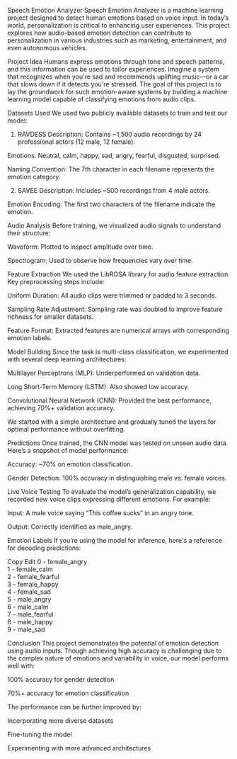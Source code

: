 Speech Emotion Analyzer
Speech Emotion Analyzer is a machine learning project designed to detect human emotions based on voice input. In today’s world, personalization is critical to enhancing user experiences. This project explores how audio-based emotion detection can contribute to personalization in various industries such as marketing, entertainment, and even autonomous vehicles.

Project Idea
Humans express emotions through tone and speech patterns, and this information can be used to tailor experiences. Imagine a system that recognizes when you're sad and recommends uplifting music—or a car that slows down if it detects you're stressed. The goal of this project is to lay the groundwork for such emotion-aware systems by building a machine learning model capable of classifying emotions from audio clips.

Datasets Used
We used two publicly available datasets to train and test our model:

1. RAVDESS
Description: Contains ~1,500 audio recordings by 24 professional actors (12 male, 12 female).

Emotions: Neutral, calm, happy, sad, angry, fearful, disgusted, surprised.

Naming Convention: The 7th character in each filename represents the emotion category.

2. SAVEE
Description: Includes ~500 recordings from 4 male actors.

Emotion Encoding: The first two characters of the filename indicate the emotion.

Audio Analysis
Before training, we visualized audio signals to understand their structure:

Waveform: Plotted to inspect amplitude over time.

Spectrogram: Used to observe how frequencies vary over time.

Feature Extraction
We used the LibROSA library for audio feature extraction. Key preprocessing steps include:

Uniform Duration: All audio clips were trimmed or padded to 3 seconds.

Sampling Rate Adjustment: Sampling rate was doubled to improve feature richness for smaller datasets.

Feature Format: Extracted features are numerical arrays with corresponding emotion labels.

Model Building
Since the task is multi-class classification, we experimented with several deep learning architectures:

Multilayer Perceptrons (MLP): Underperformed on validation data.

Long Short-Term Memory (LSTM): Also showed low accuracy.

Convolutional Neural Network (CNN): Provided the best performance, achieving 70%+ validation accuracy.

We started with a simple architecture and gradually tuned the layers for optimal performance without overfitting.

Predictions
Once trained, the CNN model was tested on unseen audio data. Here’s a snapshot of model performance:

Accuracy: ~70% on emotion classification.

Gender Detection: 100% accuracy in distinguishing male vs. female voices.

Live Voice Testing
To evaluate the model’s generalization capability, we recorded new voice clips expressing different emotions. For example:

Input: A male voice saying “This coffee sucks” in an angry tone.

Output: Correctly identified as male_angry.

Emotion Labels
If you’re using the model for inference, here's a reference for decoding predictions:

Copy
Edit
0 - female_angry  
1 - female_calm  
2 - female_fearful  
3 - female_happy  
4 - female_sad  
5 - male_angry  
6 - male_calm  
7 - male_fearful  
8 - male_happy  
9 - male_sad  

Conclusion
This project demonstrates the potential of emotion detection using audio inputs. Though achieving high accuracy is challenging due to the complex nature of emotions and variability in voice, our model performs well with:

100% accuracy for gender detection

70%+ accuracy for emotion classification

The performance can be further improved by:

Incorporating more diverse datasets

Fine-tuning the model

Experimenting with more advanced architectures

